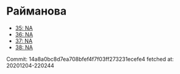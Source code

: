 # Райманова
- [35: NA](35.md)
- [36: NA](36.md)
- [37: NA](37.md)
- [38: NA](38.md)

Commit: 14a8a0bc8d7ea708bfef4f7f03ff273231ecefe4
 fetched at: 20201204-220244
